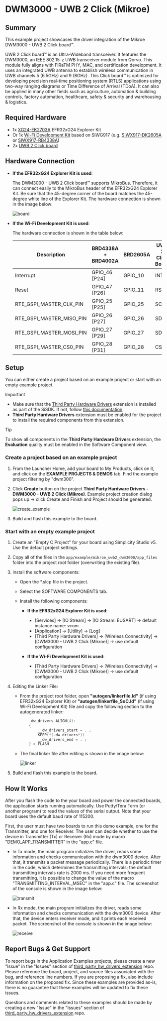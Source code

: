 # DWM3000 - UWB 2 Click (Mikroe) #

## Summary ##

This example project showcases the driver integration of the Mikroe DWM3000 - UWB 2 Click board™.

UWB 2 Click board™ is an Ultra-Wideband transceiver. It features the DWM3000, an IEEE 802.15-z UWB transceiver module from Qorvo. This module fully aligns with FiRaTM PHY, MAC, and certification development. It uses an integrated UWB antenna to establish wireless communication in UWB channels 5 (6.5GHz) and 9 (8GHz). This Click board™ is optimized for developing precision real-time positioning system (RTLS) applications using two-way ranging diagrams or Time Difference of Arrival (TDoA). It can also be applied in many other fields such as agriculture, automation & building controls, factory automation, healthcare, safety & security and warehousing & logistics.

## Required Hardware ##

- 1x [XG24-EK2703A](https://www.silabs.com/development-tools/wireless/efr32xg24-explorer-kit) EFR32xG24 Explorer Kit
- Or 1x [Wi-Fi Development Kit](https://www.silabs.com/development-tools/wireless/wi-fi) based on SiWG917 (e.g. [SIWX917-DK2605A](https://www.silabs.com/development-tools/wireless/wi-fi/siwx917-dk2605a-wifi-6-bluetooth-le-soc-dev-kit) or [SIWX917-RB4338A](https://www.silabs.com/development-tools/wireless/wi-fi/siwx917-rb4338a-wifi-6-bluetooth-le-soc-radio-board))
- 2x [UWB 2 Click board](https://www.mikroe.com/uwb-2-click)

## Hardware Connection ##

- **If the EFR32xG24 Explorer Kit is used**:

  The DWM3000 - UWB 2 Click board™ supports MikroBus. Therefore, it can connect easily to the MikroBus header of the EFR32xG24 Explorer Kit. Be sure that the 45-degree corner of the board matches the 45-degree white line of the Explorer Kit. The hardware connection is shown in the image below:

  ![board](image/hardware_connection.png)

- **If the Wi-Fi Development Kit is used**:

  The hardware connection is shown in the table below:

  | Description  | BRD4338A + BRD4002A | BRD2605A | UWB 2 Click Board |
  | -------------| ------------------- | -------------------- | ------------------- |
  | Interrupt    | GPIO_46 [P24] |  GPIO_10  | INT   |
  | Reset        | GPIO_47 [P26] |  GPIO_11  | RST   |
  | RTE_GSPI_MASTER_CLK_PIN  | GPIO_25 [P25] | GPIO_25        | SCK                 |
  | RTE_GSPI_MASTER_MISO_PIN | GPIO_26 [P27] | GPIO_26        | SDO                 |
  | RTE_GSPI_MASTER_MOSI_PIN | GPIO_27 [P29] | GPIO_27        | SDI                 |
  | RTE_GSPI_MASTER_CS0_PIN  | GPIO_28 [P31] | GPIO_28        | CS                  |

## Setup ##

You can either create a project based on an example project or start with an empty example project.

> [!IMPORTANT]
> - Make sure that the [Third Party Hardware Drivers](https://github.com/SiliconLabsSoftware/third_party_hw_drivers_extension) extension is installed as part of the SiSDK. If not, follow [this documentation](https://github.com/SiliconLabsSoftware/third_party_hw_drivers_extension/blob/master/README.md#how-to-add-to-simplicity-studio-ide).
> - **Third Party Hardware Drivers** extension must be enabled for the project to install the required components from this extension.

> [!TIP]
> To show all components in the **Third Party Hardware Drivers** extension, the **Evaluation** quality must be enabled in the Software Component view.

### Create a project based on an example project ###

1. From the Launcher Home, add your board to My Products, click on it, and click on the **EXAMPLE PROJECTS & DEMOS** tab. Find the example project filtering by "dwm300".

2. Click **Create** button on the project **Third Party Hardware Drivers - DWM3000 - UWB 2 Click (Mikroe)**. Example project creation dialog pops up -> click Create and Finish and Project should be generated.

    ![create_example](image/create_example.png)

3. Build and flash this example to the board.

### Start with an empty example project ###

1. Create an "Empty C Project" for your board using Simplicity Studio v5. Use the default project settings.

2. Copy all of the files in the `app/example/mikroe_uwb2_dwm3000/app_files` folder into the project root folder (overwriting the existing file).

3. Install the software components:

    - Open the *.slcp file in the project.

    - Select the SOFTWARE COMPONENTS tab.

    - Install the following components:

        - **If the EFR32xG24 Explorer Kit is used**:

            - [Services] → [IO Stream] → [IO Stream: EUSART] → default instance name: vcom
            - [Application] → [Utility] → [Log]
            - [Third Party Hardware Drivers] → [Wireless Connectivity] → [DWM3000 - UWB 2 Click (Mikroe)] → use default configuration

        - **If the Wi-Fi Development Kit is used**:

            - [Third Party Hardware Drivers] → [Wireless Connectivity] → [DWM3000 - UWB 2 Click (Mikroe)] → use default configuration

4. Editing the Linker File:
    - From the project root folder, open **"autogen/linkerfile.ld"** (if using EFR32xG24 Explorer Kit) or **"autogen/linkerfile_SoC.ld"** (if using Wi-Fi Development Kit) file and copy the following section to the autogenerated linker:

        ```C
            .dw_drivers ALIGN(4):
            {
                __dw_drivers_start = . ;
                KEEP(*(.dw_drivers*))
                __dw_drivers_end = . ;
            } > FLASH
        ```

    - The final linker file after editing is shown in the image below:

        ![linker](image/custom_linker.png)

5. Build and flash this example to the board.

## How It Works #

After you flash the code to the your board and power the connected boards, the application starts running automatically. Use Putty/Tera Term (or another program) to read the values of the serial output. Note that your board uses the default baud rate of 115200.

First, the user must have two boards to run this demo example, one for the Transmitter, and one for Receiver. The user can decide whether to use the device in Transmitter (Tx) or Receiver (Rx) mode by macro "DEMO_APP_TRANSMITTER" in the "app.c" file.

- In Tx mode, the main program initializes the driver, reads some information and checks communication with the dwm3000 device. After that, it transmits a packet message periodically. There is a periodic timer in the code, which determines the transmitting intervals; the default transmitting intervals rate is 2000 ms. If you need more frequent transmitting, it is possible to change the value of the macro "TRANSMITTING_INTERVAL_MSEC" in the "app.c" file. The screenshot of the console is shown in the image below:

    ![transmit](image/tx_log.png)

- In Rx mode, the main program initializes the driver, reads some information and checks communication with the dwm3000 device. After that, the device enters receiver mode, and it prints each received packet. The screenshot of the console is shown in the image below:

    ![receive](image/rx_log.png)

## Report Bugs & Get Support ##

To report bugs in the Application Examples projects, please create a new "Issue" in the "Issues" section of [third_party_hw_drivers_extension](https://github.com/SiliconLabsSoftware/third_party_hw_drivers_extension) repo. Please reference the board, project, and source files associated with the bug, and reference line numbers. If you are proposing a fix, also include information on the proposed fix. Since these examples are provided as-is, there is no guarantee that these examples will be updated to fix these issues.

Questions and comments related to these examples should be made by creating a new "Issue" in the "Issues" section of [third_party_hw_drivers_extension](https://github.com/SiliconLabsSoftware/third_party_hw_drivers_extension) repo.

